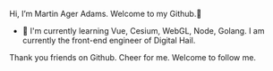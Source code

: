 Hi, I’m Martin Ager Adams. Welcome to my Github.👋

- 🌱 I'm currently learning Vue, Cesium, WebGL, Node, Golang. I am currently the front-end engineer of Digital Hail.

Thank you friends on Github. Cheer for me. Welcome to follow me. 
